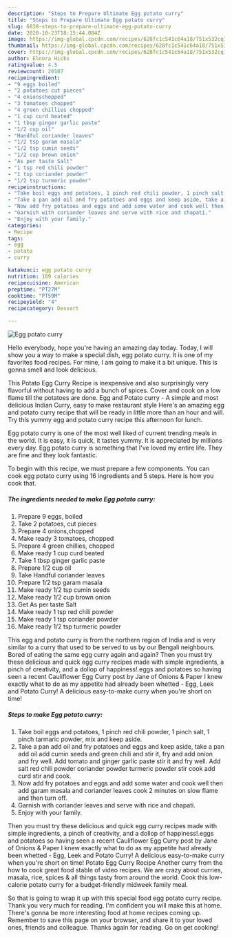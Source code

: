 ```yaml
---
description: "Steps to Prepare Ultimate Egg potato curry"
title: "Steps to Prepare Ultimate Egg potato curry"
slug: 6838-steps-to-prepare-ultimate-egg-potato-curry
date: 2020-10-23T18:15:44.084Z
image: https://img-global.cpcdn.com/recipes/628fc1c541c64a18/751x532cq70/egg-potato-curry-recipe-main-photo.jpg
thumbnail: https://img-global.cpcdn.com/recipes/628fc1c541c64a18/751x532cq70/egg-potato-curry-recipe-main-photo.jpg
cover: https://img-global.cpcdn.com/recipes/628fc1c541c64a18/751x532cq70/egg-potato-curry-recipe-main-photo.jpg
author: Elnora Hicks
ratingvalue: 4.5
reviewcount: 20107
recipeingredient:
- "9 eggs boiled"
- "2 potatoes cut pieces"
- "4 onionschopped"
- "3 tomatoes chopped"
- "4 green chillies chopped"
- "1 cup curd beated"
- "1 tbsp ginger garlic paste"
- "1/2 cup oil"
- "Handful coriander leaves"
- "1/2 tsp garam masala"
- "1/2 tsp cumin seeds"
- "1/2 cup brown onion"
- "As per taste Salt"
- "1 tsp red chili powder"
- "1 tsp coriander powder"
- "1/2 tsp turmeric powder"
recipeinstructions:
- "Take boil eggs and potatoes, 1 pinch red chili powder, 1 pinch salt, 1 pinch tarmaric powder, mix and keep aside."
- "Take a pan add oil and fry potatoes and eggs and keep aside, take a pan add oil add cumin seeds and green chili and stir it, fry and add onion and fry well. Add tomato and ginger garlic paste stir it and fry well. Add salt red chili powder coriander powder turmeric powder stir cook add curd stir and cook."
- "Now add fry potatoes and eggs and add some water and cook well then add garam masala and coriander leaves cook 2 minutes on slow flame and then turn off."
- "Garnish with coriander leaves and serve with rice and chapati."
- "Enjoy with your family."
categories:
- Recipe
tags:
- egg
- potato
- curry

katakunci: egg potato curry 
nutrition: 169 calories
recipecuisine: American
preptime: "PT27M"
cooktime: "PT59M"
recipeyield: "4"
recipecategory: Dessert

---
```



![Egg potato curry](https://img-global.cpcdn.com/recipes/628fc1c541c64a18/751x532cq70/egg-potato-curry-recipe-main-photo.jpg)

Hello everybody, hope you're having an amazing day today. Today, I will show you a way to make a special dish, egg potato curry. It is one of my favorites food recipes. For mine, I am going to make it a bit unique. This is gonna smell and look delicious.

This Potato Egg Curry Recipe is inexpensive and also surprisingly very flavorful without having to add a bunch of spices. Cover and cook on a low flame till the potatoes are done. Egg and Potato curry - A simple and most delicious Indian Curry, easy to make restaurant style Here&#39;s an amazing egg and potato curry recipe that will be ready in little more than an hour and will. Try this yummy egg and potato curry recipe this afternoon for lunch.

Egg potato curry is one of the most well liked of current trending meals in the world. It is easy, it is quick, it tastes yummy. It is appreciated by millions every day. Egg potato curry is something that I've loved my entire life. They are fine and they look fantastic.


To begin with this recipe, we must prepare a few components. You can cook egg potato curry using 16 ingredients and 5 steps. Here is how you cook that.

<!--inarticleads1-->

##### The ingredients needed to make Egg potato curry:

1. Prepare 9 eggs, boiled
1. Take 2 potatoes, cut pieces
1. Prepare 4 onions,chopped
1. Make ready 3 tomatoes, chopped
1. Prepare 4 green chillies, chopped
1. Make ready 1 cup curd beated
1. Take 1 tbsp ginger garlic paste
1. Prepare 1/2 cup oil
1. Take Handful coriander leaves
1. Prepare 1/2 tsp garam masala
1. Make ready 1/2 tsp cumin seeds
1. Make ready 1/2 cup brown onion
1. Get As per taste Salt
1. Make ready 1 tsp red chili powder
1. Make ready 1 tsp coriander powder
1. Make ready 1/2 tsp turmeric powder


This egg and potato curry is from the northern region of India and is very similar to a curry that used to be served to us by our Bengali neighbours. Bored of eating the same egg curry again and again? Then you must try these delicious and quick egg curry recipes made with simple ingredients, a pinch of creativity, and a dollop of happiness!.eggs and potatoes so having seen a recent Cauliflower Egg Curry post by Jane of Onions &amp; Paper I knew exactly what to do as my appetite had already been whetted - Egg, Leek and Potato Curry! A delicious easy-to-make curry when you&#39;re short on time! 

<!--inarticleads2-->

##### Steps to make Egg potato curry:

1. Take boil eggs and potatoes, 1 pinch red chili powder, 1 pinch salt, 1 pinch tarmaric powder, mix and keep aside.
1. Take a pan add oil and fry potatoes and eggs and keep aside, take a pan add oil add cumin seeds and green chili and stir it, fry and add onion and fry well. Add tomato and ginger garlic paste stir it and fry well. Add salt red chili powder coriander powder turmeric powder stir cook add curd stir and cook.
1. Now add fry potatoes and eggs and add some water and cook well then add garam masala and coriander leaves cook 2 minutes on slow flame and then turn off.
1. Garnish with coriander leaves and serve with rice and chapati.
1. Enjoy with your family.


Then you must try these delicious and quick egg curry recipes made with simple ingredients, a pinch of creativity, and a dollop of happiness!.eggs and potatoes so having seen a recent Cauliflower Egg Curry post by Jane of Onions &amp; Paper I knew exactly what to do as my appetite had already been whetted - Egg, Leek and Potato Curry! A delicious easy-to-make curry when you&#39;re short on time! Potato Egg Curry Recipe Another curry from the how to cook great food stable of video recipes. We are crazy about curries, masala, rice, spices &amp; all things tasty from around the world. Cook this low-calorie potato curry for a budget-friendly midweek family meal. 

So that is going to wrap it up with this special food egg potato curry recipe. Thank you very much for reading. I'm confident you will make this at home. There's gonna be more interesting food at home recipes coming up. Remember to save this page on your browser, and share it to your loved ones, friends and colleague. Thanks again for reading. Go on get cooking!
